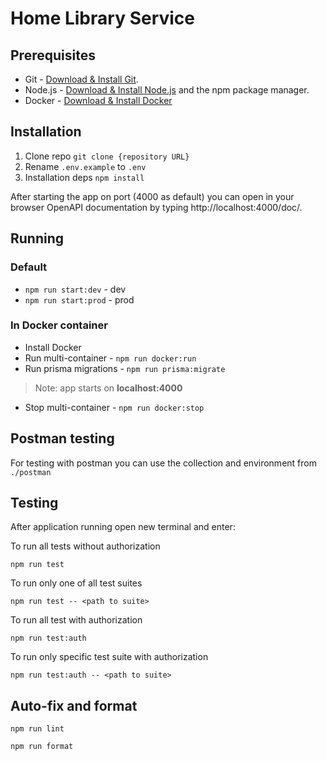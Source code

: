 # Home Library Service

## Prerequisites

- Git - [Download & Install Git](https://git-scm.com/downloads).
- Node.js - [Download & Install Node.js](https://nodejs.org/en/download/) and the npm package manager.
- Docker - [Download & Install Docker](https://docs.docker.com/get-docker/)

## Installation

1. Clone repo `git clone {repository URL}`
2. Rename `.env.example` to `.env`
3. Installation deps `npm install`

After starting the app on port (4000 as default) you can open
in your browser OpenAPI documentation by typing http://localhost:4000/doc/.

## Running

### Default
- `npm run start:dev` - dev 
- `npm run start:prod` - prod 

### In Docker container
- Install Docker
- Run multi-container - `npm run docker:run`
- Run prisma migrations - `npm run prisma:migrate`
> Note: app starts on **localhost:4000**
- Stop multi-container - `npm run docker:stop`

## Postman testing

For testing with postman you can use the collection and environment from `./postman`

## Testing

After application running open new terminal and enter:

To run all tests without authorization

```
npm run test
```

To run only one of all test suites

```
npm run test -- <path to suite>
```

To run all test with authorization

```
npm run test:auth
```

To run only specific test suite with authorization

```
npm run test:auth -- <path to suite>
```

## Auto-fix and format

```
npm run lint
```

```
npm run format
```
